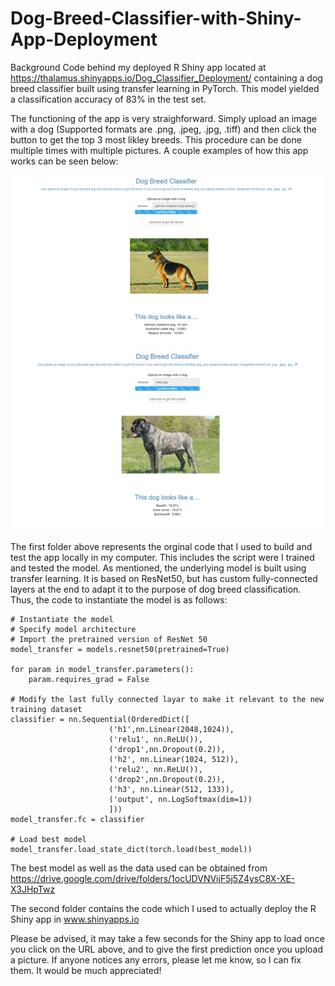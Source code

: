# Dog-Breed-Classifier-with-Shiny-App-Deployment
Background Code behind my deployed R Shiny app located at https://thalamus.shinyapps.io/Dog_Classifier_Deployment/
containing a dog breed classifier built using transfer learning in PyTorch. This model yielded a classification accuracy of 83% in the test set. 

The functioning of the app is very straighforward. Simply upload an image with a dog (Supported formats are .png, .jpeg, .jpg, .tiff) and then click the button to get the top 3 most likley breeds. This procedure can be done multiple times with multiple pictures. A couple examples of how this app works can be seen below:

![German Sheppard](Dog_Breed_Class_ex_gs.png)
![Mastiff](Dog_Breed_Class_ex_m.png)

The first folder above represents the orginal code that I used to build and test the app locally in my computer. This includes the script were I trained and tested the model. As mentioned, the underlying model is built using transfer learning. It is based on ResNet50, but has custom fully-connected layers at the end to adapt it to the purpose of dog breed classification. Thus, the code to instantiate the model is as follows:

    # Instantiate the model
    # Specify model architecture 
    # Import the pretrained version of ResNet 50
    model_transfer = models.resnet50(pretrained=True)

    for param in model_transfer.parameters():
        param.requires_grad = False
    
    # Modify the last fully connected layar to make it relevant to the new training dataset
    classifier = nn.Sequential(OrderedDict([
                          ('h1',nn.Linear(2048,1024)),
                          ('relu1', nn.ReLU()), 
                          ('drop1',nn.Dropout(0.2)),
                          ('h2', nn.Linear(1024, 512)),
                          ('relu2', nn.ReLU()),
                          ('drop2',nn.Dropout(0.2)),
                          ('h3', nn.Linear(512, 133)),
                          ('output', nn.LogSoftmax(dim=1))
                          ]))
    model_transfer.fc = classifier
    
    # Load best model
    model_transfer.load_state_dict(torch.load(best_model))

The best model as well as the data used can be obtained from https://drive.google.com/drive/folders/1ocUDVNVijF5j5Z4ysC8X-XE-X3JHpTwz  

The second folder contains the code which I used to actually deploy the R Shiny app in www.shinyapps.io

Please be advised, it may take a few seconds for the Shiny app to load once you click on the URL above, and to give the first prediction once you upload a picture. If anyone notices any errors, please let me know, so I can fix them. It would be much appreciated!
